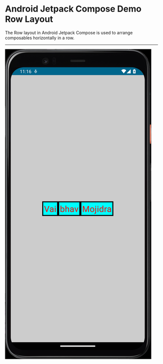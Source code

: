 # Android Jetpack Compose Demo Row Layout

The Row layout in Android Jetpack Compose is used to arrange composables horizontally in a row.

---

[![Vaibhav Mojidra - 1.jpeg](https://raw.githubusercontent.com/VaibhavMojidra/Android-Jetpack-Compose---Demo-Row-Layout/master/screenshots/1.jpeg "Vaibhav Mojidra")](https://vaibhavmojidra.github.io/site/)